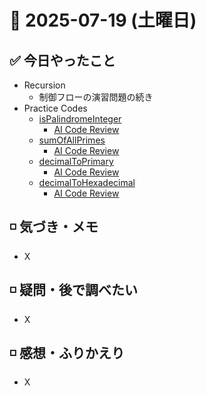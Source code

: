 # 📅 2025-07-19 (土曜日)

## ✅ 今日やったこと

- Recursion
  - 制御フローの演習問題の続き
- Practice Codes
  - [isPalindromeInteger](/journal/2025/07/practice_codes/isPalindromeInteger.ts)
    - [AI Code Review](/journal/2025/07/ai_code_review/isPalindromeInteger.md)
  - [sumOfAllPrimes](/journal/2025/07/practice_codes/sumOfAllPrimes.ts)
    - [AI Code Review](/journal/2025/07/ai_code_review/sumOfAllPrimes.md)
  - [decimalToPrimary](/journal/2025/07/practice_codes/decimalToPrimary.ts)
    - [AI Code Review](/journal/2025/07/ai_code_review/decimalToPrimary.md)
  - [decimalToHexadecimal](/journal/2025/07/practice_codes/decimalToHexadecimal.md)
    - [AI Code Review](/journal/2025/07/ai_code_review/decimalToHexadecimal.md)

## ◽️ 気づき・メモ

- X

## ◽️ 疑問・後で調べたい

- X

## ◽️ 感想・ふりかえり

- X
